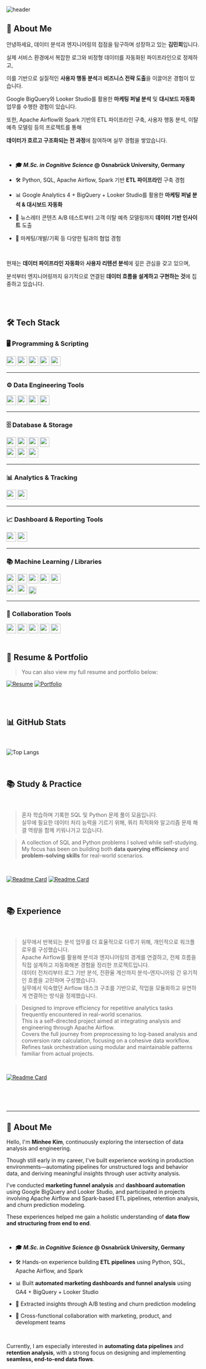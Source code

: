 <div>
  
  <!--Header-->
![header](https://capsule-render.vercel.app/api?type=waving&color=0:6a11cb,100:2575fc&height=300&section=header&text=Where%20Data%20Meets%20Engineering%20%F0%9F%92%BB%F0%9F%93%88&fontColor=f8f8ff&fontSize=40&fontAlign=50&descAlign=50)

</div>

<div>
  <!--Body-->
  
  ## 👀 About Me 
  
  안녕하세요, 데이터 분석과 엔지니어링의 접점을 탐구하며 성장하고 있는 **김민희**입니다.
  
  실제 서비스 환경에서 복잡한 로그와 비정형 데이터를 자동화된 파이프라인으로 정제하고,  
  
  이를 기반으로 실질적인 **사용자 행동 분석**과 **비즈니스 전략 도출**을 이끌어온 경험이 있습니다.  
  
  Google BigQuery와 Looker Studio를 활용한 **마케팅 퍼널 분석** 및 **대시보드 자동화** 업무를 수행한 경험이 있습니다.
  
  또한, Apache Airflow와 Spark 기반의 ETL 파이프라인 구축, 사용자 행동 분석, 이탈 예측 모델링 등의 프로젝트를 통해  
  
  **데이터가 흐르고 구조화되는 전 과정**에 참여하며 실무 경험을 쌓았습니다.

  <br/>
  
  - **🎓 _M.Sc. in Cognitive Science_ @ Osnabrück University, Germany**
  
  - 🛠 Python, SQL, Apache Airflow, Spark 기반 **ETL 파이프라인** 구축 경험

  - 📊 Google Analytics 4 + BigQuery + Looker Studio를 활용한 **마케팅 퍼널 분석 & 대시보드 자동화**  

  - 🧠 뉴스레터 콘텐츠 A/B 테스트부터 고객 이탈 예측 모델링까지 **데이터 기반 인사이트** 도출  

  - 🤝 마케팅/개발/기획 등 다양한 팀과의 협업 경험

  <br/>
  
  현재는 **데이터 파이프라인 자동화**와 **사용자 리텐션 분석**에 깊은 관심을 갖고 있으며,  
  
  분석부터 엔지니어링까지 유기적으로 연결된 **데이터 흐름을 설계하고 구현하는 것**에 집중하고 있습니다.
  
  <br/>
  <br/>
  
  ## 🛠️ Tech Stack
  
  ### 🖥️ Programming & Scripting
  
  <!--Python-->
  <img src="https://img.shields.io/badge/Python-306998?style=rounded&logo=Python&logoColor=white" height="25"/>
  
  <!--SQL-->
  <img src="https://img.shields.io/badge/SQL-4479A1?style=rounded&logo=SQLite&logoColor=white" height="25"/>
  
  <!--Apache Spark-->
  <img src="https://img.shields.io/badge/Apache%20Spark-FF5722?style=rounded&logo=Apache%20Spark&logoColor=white" height="25"/>
  
  <!--Scala-->
  <img src="https://img.shields.io/badge/Scala-DC322F?style=rounded&logo=Scala&logoColor=white" height="25"/>
  
  <!--Shell Script-->
  <img src="https://img.shields.io/badge/Shell%20Script-4CAF50?style=rounded&logo=GNU%20Bash&logoColor=white" height="25"/>
  <br/>
  
  ---
  
  ### ⚙️ Data Engineering Tools
  
  <!--Apache Airflow-->
  <img src="https://img.shields.io/badge/Apache%20Airflow-017CEE?style=rounded&logo=Apache%20Airflow&logoColor=white" height="25"/>
  
  <!--Apache Spark-->
  <img src="https://img.shields.io/badge/Apache%20Spark-FF5722?style=rounded&logo=Apache%20Spark&logoColor=white" height="25"/>
  
  <!--Docker-->
  <img src="https://img.shields.io/badge/Docker-0db7ed?style=rounded&logo=Docker&logoColor=white" height="25"/>
  
  <!--Kubernetes-->
  <img src="https://img.shields.io/badge/Kubernetes-326CE5?style=rounded&logo=Kubernetes&logoColor=white" height="25"/>
  <br/>
  
  ---
  
  ### 🗄️ Database & Storage
  
  <!--PostgreSQL-->
  <img src="https://img.shields.io/badge/PostgreSQL-0064a5?style=rounded&logo=PostgreSQL&logoColor=white" height="25"/>
  
  <!--MySQL-->
  <img src="https://img.shields.io/badge/MySQL-F29111?style=rounded&logo=MySQL&logoColor=white" height="25"/>
  
  <!--SQLite-->
  <img src="https://img.shields.io/badge/SQLite-3F4E65?style=rounded&logo=SQLite&logoColor=white" height="25"/>
  
  <!--Google BigQuery-->
  <img src="https://img.shields.io/badge/Google%20BigQuery-9E77ED?style=rounded&logo=Google%20BigQuery&logoColor=white" height="25"/>  
  
  <br/>
  
  <!--Amazon S3-->
  <img src="https://img.shields.io/badge/Amazon%20S3-2E8B57?style=rounded&logo=Amazon%20S3&logoColor=white" height="25"/>
  
  <!--Google Cloud Storage-->
  <img src="https://img.shields.io/badge/Google%20Cloud%20Storage-009688?style=rounded&logo=Google%20Cloud&logoColor=white" height="25"/>
  
  <!--Amazon Web Services-->
  <img src="https://img.shields.io/badge/Amazon%20Web%20Services-FF9900?style=rounded&logo=Amazon%20AWS&logoColor=white" height="25"/>
  <br/>
  
  ---
    
  ### 📊 Analytics & Tracking
  
  <!--Google Analytics 4-->
  <img src="https://img.shields.io/badge/Google%20Analytics%204-E37400?style=rounded&logo=Google%20Analytics&logoColor=white" height="25"/>
  
  <!--Google Tag Manager-->
  <img src="https://img.shields.io/badge/Google%20Tag%20Manager-5F6368?style=rounded&logo=Google%20Tag%20Manager&logoColor=white" height="25"/>
  <br/>
  
  ---
  
  ### 📈 Dashboard & Reporting Tools
  
  <!--Looker Studio-->
  <img src="https://img.shields.io/badge/Looker%20Studio-8360C3?style=rounded&logo=Looker&logoColor=white" height="25"/>
  
  <!--Google Data Studio-->
  <img src="https://img.shields.io/badge/Google%20Data%20Studio-F06292?style=rounded&logo=Google%20Data%20Studio&logoColor=white" height="25"/>
  <br/>

  ---
  
  ### 📚 Machine Learning / Libraries
  
  <!--Pandas-->
  <img src="https://img.shields.io/badge/Pandas-150458?style=rounded&logo=Pandas&logoColor=white" height="25"/>

  <!--NumPy-->
  <img src="https://img.shields.io/badge/NumPy-013243?style=rounded&logo=NumPy&logoColor=white" height="25"/>
  
  <!--Seaborn-->
  <img src="https://img.shields.io/badge/Seaborn-4B8BBE?style=rounded&logo=Seaborn&logoColor=white" height="25"/>
  
  <!--BeautifulSoup-->
  <img src="https://img.shields.io/badge/BeautifulSoup-8B4513?style=rounded&logo=BeautifulSoup&logoColor=white" height="25"/>

  <!--Selenium-->
  <img src="https://img.shields.io/badge/Selenium-FFB300?style=rounded&logo=Selenium&logoColor=white" height="25"/>  
  
  <br/>
  
  <!--Scikit-learn-->
  <img src="https://img.shields.io/badge/Scikit--learn-F7931E?style=rounded&logo=Scikit-learn&logoColor=white" height="25"/>
  
  <!--Matplotlib-->
  <img src="https://img.shields.io/badge/Matplotlib-1E4E79?style=rounded&logo=Matplotlib&logoColor=white" height="25"/> 

  <!--MORE-->
  <img src="https://img.shields.io/badge/%2B%20more-8E44AD?style=rounded&logoColor=white" height="20"/>
  <br/>
  
  ---
  
  ### 🤝 Collaboration Tools
  
  <!--Slack-->
  <img src="https://img.shields.io/badge/Slack-611f69?style=rounded&logo=Slack&logoColor=white" height="25"/>
  
  <!--Confluence-->
  <img src="https://img.shields.io/badge/Confluence-172B4D?style=rounded&logo=Confluence&logoColor=white" height="25"/>
  
  <!--GitHub-->
  <img src="https://img.shields.io/badge/GitHub-24292F?style=rounded&logo=GitHub&logoColor=white" height="25"/>

  <!--Git-->
  <img src="https://img.shields.io/badge/Git-2D2D2D?style=rounded&logo=Git&logoColor=white" height="25"/>
  
  <!--Jira-->
  <img src="https://img.shields.io/badge/Jira-253858?style=rounded&logo=Jira&logoColor=white" height="25"/>
  
  <br/>
  <br/>
  
  ## 📄 Resume & Portfolio
  
  > You can also view my full resume and portfolio below:

  [![Resume](https://img.shields.io/badge/📄RESUME-View-6C63FF?style=for-the-badge&logo=readthedocs&logoColor=white)](https://drive.google.com/file/d/1ZVqI1G8E5EnIQF_KD2M-PHclTjdTC9hM/view?usp=sharing)
  [![Portfolio](https://img.shields.io/badge/📂_PORTFOLIO-View-F67280?style=for-the-badge&logo=bookstack&logoColor=white)](https://drive.google.com/file/d/1ck2GlDAENkhJpv2ui8D2usDAYk2G2tD4/view?usp=sharing)

  <br/>
  <br/>
  
  ## 📊 GitHub Stats
  <br/>
   
  <!--Top Language Rank-->
  ![Top Langs](https://github-readme-stats-sigma-five.vercel.app/api/top-langs/?username=minkimNV&layout=compact&hide=html&exclude_repo=EEGproject&langs_count=10)
  
  <br/>
  
  ## 📚 Study & Practice
  <br/>
  
  > 혼자 학습하며 기록한 SQL 및 Python 문제 풀이 모음입니다.  
  > 실무에 필요한 데이터 처리 능력을 기르기 위해, 쿼리 최적화와 알고리즘 문제 해결 역량을 함께 키워나가고 있습니다. 

  > A collection of SQL and Python problems I solved while self-studying.  
  > My focus has been on building both **data querying efficiency** and **problem-solving skills** for real-world scenarios.

  <br/>
  
  [![Readme Card](https://github-readme-stats.vercel.app/api/pin/?username=minkimNV&repo=SQL)](https://github.com/minkimNV/SQL) [![Readme Card](https://github-readme-stats.vercel.app/api/pin/?username=minkimNV&repo=CodingStudy)](https://github.com/minkimNV/CodingStudy)

 <br/>
   
  ## 📚 Experience
  <br/>
  
  > 실무에서 반복되는 분석 업무를 더 효율적으로 다루기 위해, 개인적으로 워크플로우를 구성했습니다.  
  > Apache Airflow를 활용해 분석과 엔지니어링의 경계를 연결하고, 전체 흐름을 직접 설계하고 자동화해본 경험을 정리한 프로젝트입니다.  
  > 데이터 전처리부터 로그 기반 분석, 전환율 계산까지 분석–엔지니어링 간 유기적인 흐름을 고민하며 구성했습니다.  
  > 실무에서 익숙했던 Airflow 태스크 구조를 기반으로, 작업을 모듈화하고 유연하게 연결하는 방식을 정제했습니다.  

  > Designed to improve efficiency for repetitive analytics tasks frequently encountered in real-world scenarios.  
  > This is a self-directed project aimed at integrating analysis and engineering through Apache Airflow.  
  > Covers the full journey from preprocessing to log-based analysis and conversion rate calculation, focusing on a cohesive data workflow.  
  > Refines task orchestration using modular and maintainable patterns familiar from actual projects.  

  <br/>

  [![Readme Card](https://github-readme-stats.vercel.app/api/pin/?username=minkimNV&repo=personal_airflow)](https://github.com/minkimNV/personal_airflow) 

  <br/>
  <br/>
  <br/>

---

<div>

## 👀 About Me

Hello, I'm **Minhee Kim**, continuously exploring the intersection of data analysis and engineering.

Though still early in my career, I've built experience working in production environments—automating pipelines for unstructured logs and behavior data, and deriving meaningful insights through user activity analysis.

I've conducted **marketing funnel analysis** and **dashboard automation** using Google BigQuery and Looker Studio, and participated in projects involving Apache Airflow and Spark-based ETL pipelines, retention analysis, and churn prediction modeling.

These experiences helped me gain a holistic understanding of **data flow and structuring from end to end**.

<br/>

* **🎓 *M.Sc. in Cognitive Science* @ Osnabrück University, Germany**

* 🛠 Hands-on experience building **ETL pipelines** using Python, SQL, Apache Airflow, and Spark

* 📊 Built **automated marketing dashboards and funnel analysis** using GA4 + BigQuery + Looker Studio

* 🧠 Extracted insights through A/B testing and churn prediction modeling

* 🤝 Cross-functional collaboration with marketing, product, and development teams

<br/>

Currently, I am especially interested in **automating data pipelines** and **retention analysis**, with a strong focus on designing and implementing **seamless, end-to-end data flows**.

</div>

